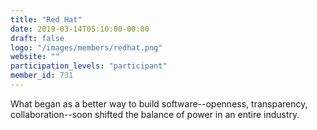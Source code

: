 ```yaml
---
title: "Red Hat"
date: 2019-03-14T05:10:00-00:00
draft: false
logo: "/images/members/redhat.png"
website: ""
participation_levels: "participant"
member_id: 731
---
```


What began as a better way to build software--openness, transparency, collaboration--soon shifted the balance of power in an entire industry.